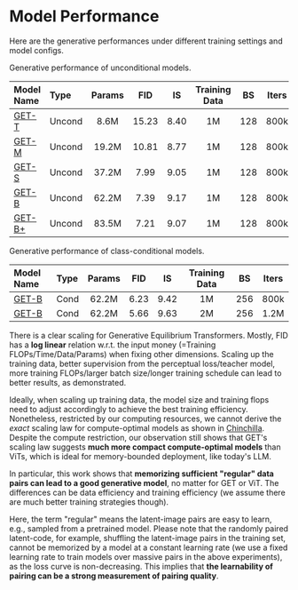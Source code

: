 
# Model Performance

Here are the generative performances under different training settings and model configs.

Generative performance of unconditional models.

|  Model Name | Type | Params | FID | IS  | Training Data | BS  | Iters |
| :---------  | :--  | :----: | :-: | :-: | :----------:  | :-: | :---: |
| [GET-T](https://drive.google.com/file/d/1rDw5A34ZnTajQZLSb_7fGkUfQU6viwq8/view?usp=sharing)  | Uncond | 8.6M | 15.23 | 8.40 | 1M | 128 | 800k |
| [GET-M](https://drive.google.com/file/d/1bAcRl0dWDxzIkm3sZBzBMABw6y78mVcQ/view?usp=sharing)  | Uncond | 19.2M | 10.81 | 8.77 | 1M | 128 | 800k |
| [GET-S](https://drive.google.com/file/d/1rN2rD7WUDaJaL3uRU5eX14wKQAg7Zy8z/view?usp=sharing)  | Uncond | 37.2M | 7.99 | 9.05 | 1M | 128 | 800k |
| [GET-B](https://drive.google.com/file/d/1k7qMLfqxctFNldsUSuapLP96oIllwZ1H/view?usp=sharing)  | Uncond | 62.2M | 7.39 | 9.17 | 1M | 128 | 800k |
| [GET-B+](https://drive.google.com/file/d/1jUE1lqs0qsbqbLyl9nmROcxrETDUXx25/view?usp=sharing)  | Uncond | 83.5M | 7.21 | 9.07 | 1M | 128 | 800k |

Generative performance of class-conditional models.

|  Model Name | Type | Params | FID | IS  | Training Data | BS  | Iters |
| :---------  | :--  | :----: | :-: | :-: | :----------:  | :-: | :---: |
| [GET-B](https://drive.google.com/file/d/1BPPtWpoXVexgozaKAiZRx0N5egweHrFH/view?usp=sharing)  | Cond | 62.2M | 6.23 | 9.42 | 1M | 256 | 800k |
| [GET-B](https://drive.google.com/file/d/1DH8cN70OucFRoWsXJvK4vgyIrctAcoFN/view?usp=sharing)  | Cond | 62.2M | 5.66 | 9.63 | 2M | 256 | 1.2M |

There is a clear scaling for Generative Equilibrium Transformers. Mostly, FID has a **log linear** relation w.r.t. the input money (=Training FLOPs/Time/Data/Params) when fixing other dimensions. Scaling up the training data, better supervision from the perceptual loss/teacher model, more training FLOPs/larger batch size/longer training schedule can lead to better results, as demonstrated.

Ideally, when scaling up training data, the model size and training flops need to adjust accordingly to achieve the best training efficiency. Nonetheless, restricted by our computing resources, we cannot derive the *exact* scaling law for compute-optimal models as shown in [Chinchilla](https://arxiv.org/abs/2203.15556). Despite the compute restriction, our observation still shows that GET's scaling law suggests **much more compact compute-optimal models** than ViTs, which is ideal for memory-bounded deployment, like today's LLM.

In particular, this work shows that **memorizing sufficient "regular" data pairs can lead to a good generative model**, no matter for GET or ViT. The differences can be data efficiency and training efficiency (we assume there are much better training strategies though). 

Here, the term "regular" means the latent-image pairs are easy to learn, e.g., sampled from a pretrained model. Please note that the randomly paired latent-code, for example, shuffling the latent-image pairs in the training set, cannot be memorized by a model at a constant learning rate (we use a fixed learning rate to train models over massive pairs in the above experiments), as the loss curve is non-decreasing. This implies that **the learnability of pairing can be a strong measurement of pairing quality**.

